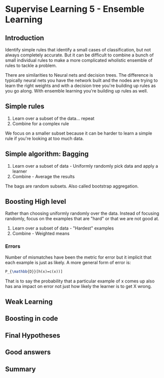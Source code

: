 # Supervise Learning 5 - Ensemble Learning

## Introduction

Identify simple rules that identify a small cases of classification, but not always completely accurate. But it can be difficult to combine a bunch of small individual rules to make a more complicated wholistic ensemble of rules to tackle a problem.

There are similarities to Neural nets and decision trees. The difference is typically neural nets you have the network built and the nodes are trying to learn the right weights and with a decision tree you're building up rules as you go along. With ensemble learning you're building up rules as well.

## Simple rules

1. Learn over a subset of the data... repeat
2. Combine for a complex rule

We focus on a smaller subset because it can be harder to learn a simple rule if you're looking at too much data.

## Simple algorithm: Bagging

1. Learn over a subset of data - Uniformly randomly pick data and apply a learner
2. Combine - Average the results

The bags are random subsets. Also called bootstrap aggregation.


## Boosting High level

Rather than choosing uniformly randomly over the data. Instead of focusing randomly, focus on the examples that are "hard" or that we are not good at.

1. Learn over a subset of data - "Hardest" examples
2. Combine - Weighted means

### Errors

Number of mismatches have been the metric for error but it implicit that each example is just as likely. A more general form of error is:

```tex
P_{\mathbb{D}}[h(x)=c(x))]
``` 

That is to say the probability that a particular example of x comes up also has ana impact on error not just how likely the learner is to get X wrong.

## Weak Learning



## Boosting in code



## Final Hypotheses



## Good answers



## Summary